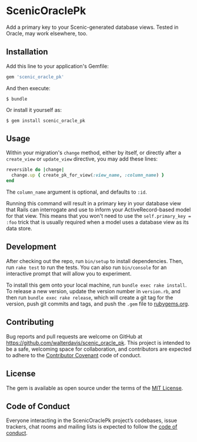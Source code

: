# ScenicOraclePk

Add a primary key to your Scenic-generated database views. Tested in Oracle, may work elsewhere, too.

## Installation

Add this line to your application's Gemfile:

```ruby
gem 'scenic_oracle_pk'
```

And then execute:

    $ bundle

Or install it yourself as:

    $ gem install scenic_oracle_pk

## Usage

Within your migration's `change` method, either by itself, or directly after a `create_view` or `update_view` directive, you may add these lines:

```rb
reversible do |change|
  change.up { create_pk_for_view(:view_name, :column_name) }
end
```

The `column_name` argument  is optional, and defaults to `:id`.

Running this command will result in a primary key in your database view that Rails can interrogate and use to inform your ActiveRecord-based model for that view. This means that you won't need to use the `self.primary_key = :foo` trick that is usually required when a model uses a database view as its data store.

## Development

After checking out the repo, run `bin/setup` to install dependencies. Then, run `rake test` to run the tests. You can also run `bin/console` for an interactive prompt that will allow you to experiment.

To install this gem onto your local machine, run `bundle exec rake install`. To release a new version, update the version number in `version.rb`, and then run `bundle exec rake release`, which will create a git tag for the version, push git commits and tags, and push the `.gem` file to [rubygems.org](https://rubygems.org).

## Contributing

Bug reports and pull requests are welcome on GitHub at https://github.com/walterdavis/scenic_oracle_pk. This project is intended to be a safe, welcoming space for collaboration, and contributors are expected to adhere to the [Contributor Covenant](http://contributor-covenant.org) code of conduct.

## License

The gem is available as open source under the terms of the [MIT License](https://opensource.org/licenses/MIT).

## Code of Conduct

Everyone interacting in the ScenicOraclePk project’s codebases, issue trackers, chat rooms and mailing lists is expected to follow the [code of conduct](https://github.com/walterdavis/scenic_oracle_pk/blob/master/CODE_OF_CONDUCT.md).
